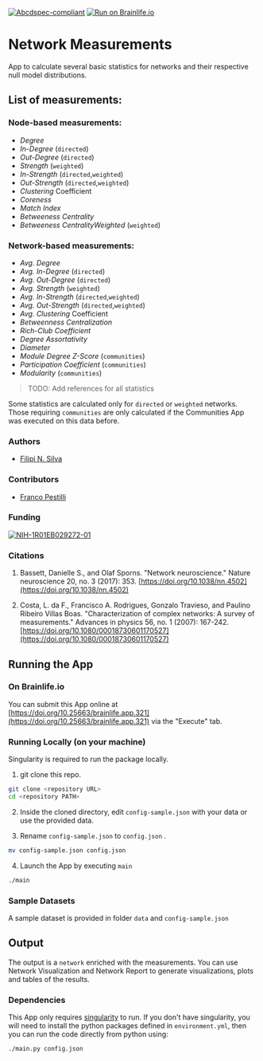 [![Abcdspec-compliant](https://img.shields.io/badge/ABCD_Spec-v1.1-green.svg)](https://github.com/brain-life/abcd-spec)
[![Run on Brainlife.io](https://img.shields.io/badge/Brainlife-bl.app.1-blue.svg)](https://doi.org/10.25663/brainlife.app.321)

# Network Measurements
App to calculate several basic statistics for networks and their respective null model distributions.

## List of measurements:

### Node-based measurements:
 - *Degree*
 - *In-Degree* (`directed`)
 - *Out-Degree* (`directed`)
 - *Strength* (`weighted`)
 - *In-Strength* (`directed`,`weighted`)
 - *Out-Strength* (`directed`,`weighted`)
 - *Clustering* Coefficient
 - *Coreness*
 - *Match Index*
 - *Betweeness Centrality*
 - *Betweeness CentralityWeighted* (`weighted`)

### Network-based measurements:
 - *Avg. Degree*
 - *Avg. In-Degree* (`directed`)
 - *Avg. Out-Degree* (`directed`)
 - *Avg. Strength* (`weighted`)
 - *Avg. In-Strength* (`directed`,`weighted`)
 - *Avg. Out-Strength* (`directed`,`weighted`)
 - *Avg. Clustering* Coefficient
 - *Betweenness Centralization*
 - *Rich-Club Coefficient*
 - *Degree Assortativity*
 - *Diameter*
 - *Module Degree Z-Score* (`communities`)
 - *Participation Coefficient* (`communities`)
 - *Modularity* (`communities`)

> TODO: Add references for all statistics

Some statistics are calculated only for `directed` or `weighted` networks. Those requiring `communities` are only calculated if the Communities App was executed on this data before.

### Authors
- [Filipi N. Silva](https://filipinascimento.github.io)

### Contributors
- [Franco Pestilli](https://liberalarts.utexas.edu/psychology/faculty/fp4834)


### Funding
[![NIH-1R01EB029272-01](https://img.shields.io/badge/NIH-1R01EB029272_01-blue.svg)](https://projectreporter.nih.gov/project_info_description.cfm?aid=9916138&icde=52173380&ddparam=&ddvalue=&ddsub=&cr=1&csb=default&cs=ASC&pball=)

### Citations

1. Bassett, Danielle S., and Olaf Sporns. "Network neuroscience." Nature neuroscience 20, no. 3 (2017): 353. [https://doi.org/10.1038/nn.4502](https://doi.org/10.1038/nn.4502)

2. Costa, L. da F., Francisco A. Rodrigues, Gonzalo Travieso, and Paulino Ribeiro Villas Boas. "Characterization of complex networks: A survey of measurements." Advances in physics 56, no. 1 (2007): 167-242.[https://doi.org/10.1080/00018730601170527](https://doi.org/10.1080/00018730601170527)

## Running the App 

### On Brainlife.io

You can submit this App online at [https://doi.org/10.25663/brainlife.app.321](https://doi.org/10.25663/brainlife.app.321) via the "Execute" tab.

### Running Locally (on your machine)
Singularity is required to run the package locally.

1. git clone this repo.

```bash
git clone <repository URL>
cd <repository PATH>
```

2. Inside the cloned directory, edit `config-sample.json` with your data or use the provided data.

3. Rename `config-sample.json` to `config.json` .

```bash
mv config-sample.json config.json
```

4. Launch the App by executing `main`

```bash
./main
```

### Sample Datasets

A sample dataset is provided in folder `data` and `config-sample.json`

## Output

The output is a `network` enriched with the measurements. You can use Network Visualization and Network Report to generate visualizations, plots and tables of the results.
<!-- Network measurements and null model statistics can be accessed directly from the files ending with `_measurements.txt` in the output `csv` directory. Node measurements are named as `<Name of Network>_prop_<Name of Property>.txt`. If `generatePlots` option is enabled, the distributions of statistics are plotted together with null model if present in a new directory `figures`. -->

<!-- #### Product.json

The secondary output of this app is `product.json`. This file allows web interfaces, DB and API calls on the results of the processing.  -->

### Dependencies

This App only requires [singularity](https://www.sylabs.io/singularity/) to run. If you don't have singularity, you will need to install the python packages defined in `environment.yml`, then you can run the code directly from python using:  

```bash
./main.py config.json
```

